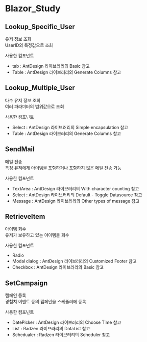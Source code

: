 # Blazor_Study

## Lookup_Specific_User
유저 정보 조회    
UserID의 특정값으로 조회

사용한 컴포넌트    
- tab : AntDesign 라이브러리의 Basic 참고
- Table : AntDesign 라이브러리의 Generate Columns 참고

## Lookup_Multiple_User
다수 유저 정보 조회    
여러 파라미터의 범위값으로 조회    

사용한 컴포넌트
- Select : AntDesign 라이브러리의 Simple encapsulation 참고
- Table : AntDesign 라이브러리의 Generate Columns 참고

## SendMail
메일 전송    
특정 유저에게 아이템을 포함하거나 포함하지 않은 메일 전송 가능

사용한 컴포넌트    
- TextArea : AntDesign 라이브러리의 With character counting 참고
- Select : AntDesign 라이브러리의 Default - Toggle Datasource 참고
- Message : AntDesign 라이브러리의 Other types of message 참고

## RetrieveItem
아이템 회수    
유저가 보유하고 있는 아이템을 회수    

사용한 컴포넌트
- Radio
- Modal dialog : AntDesign 라이브러리의 Customized Footer 참고
- Checkbox : AntDesign 라이브러리의 Basic 참고

## SetCampaign
캠페인 등록    
경험치 이벤트 등의 캠페인을 스케쥴러에 등록    

사용한 컴포넌트
- DatePicker : AntDesign 라이브러리의 Choose Time 참고
- List : Radzen 라이브러리의 DataList 참고
- Schedualer : Radzen 라이브러리의 Scheduler 참고
